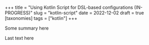 +++
title = "Using Kotlin Script for DSL-based configurations (IN-PROGRESS)"
slug = "kotlin-script"
date = 2022-12-02
draft = true
[taxonomies]
tags = ["kotlin"]
+++

Some summary here

<!-- more -->

Last text here